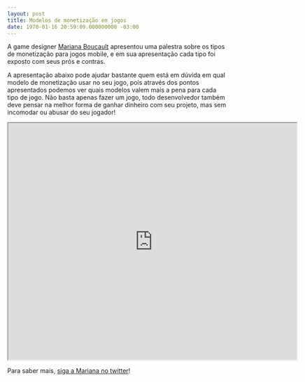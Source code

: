 ```yaml
---
layout: post
title: Modelos de monetização em jogos
date: 1970-01-16 20:59:09.000000000 -03:00
---
```


A game designer [Mariana Boucault](http://gamedeveloper.com.br/blog/2012/03/12/entrevista-mariana-boucault/ "Mariana") apresentou uma palestra sobre os tipos de monetização para jogos mobile, e em sua apresentação cada tipo foi exposto com seus prós e contras.

A apresentação abaixo pode ajudar bastante quem está em dúvida em qual modelo de monetização usar no seu jogo, pois através dos pontos apresentados podemos ver quais modelos valem mais a pena para cada tipo de jogo. Não basta apenas fazer um jogo, todo desenvolvedor também deve pensar na melhor forma de ganhar dinheiro com seu projeto, mas sem incomodar ou abusar do seu jogador!

<iframe allowfullscreen="" height="541" mozallowfullscreen="" src="https://www.slideshare.net/slideshow/embed_code/27305978" webkitallowfullscreen="" width="660"></iframe>

Para saber mais, [siga a Mariana no twitter](https://twitter.com/maricroft "Twitter")!


